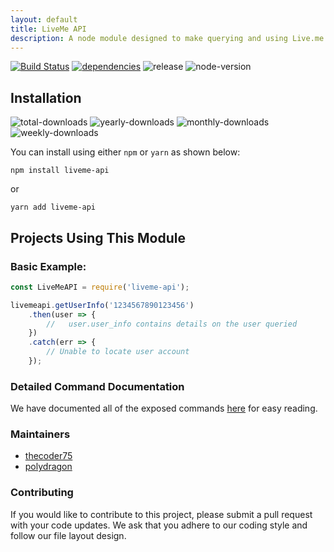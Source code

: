 ```yaml
---
layout: default
title: LiveMe API
description: A node module designed to make querying and using Live.me video social network easy.
---
```

[![Build Status](https://img.shields.io/travis/thecoder75/liveme-api.svg?label=Build%20Status?style=flat-squar)](https://travis-ci.org/thecoder75/liveme-api)
[![dependencies](https://img.shields.io/david/expressjs/express.svg?label=Dependencies?style=flat-squar)](https://david-dm.org/thecoder75/liveme-api)
![release](https://img.shields.io/github/release/thecoder75/liveme-api.svg?style=flat-square)
![node-version](https://img.shields.io/node/v/liveme-api.svg?style=flat-square)

## Installation
![total-downloads](https://img.shields.io/npm/dt/liveme-api.svg?style=flat-square)
![yearly-downloads](https://img.shields.io/npm/dy/liveme-api.svg?style=flat-square)
![monthly-downloads](https://img.shields.io/npm/dm/liveme-api.svg?style=flat-square)
![weekly-downloads](https://img.shields.io/npm/dw/liveme-api.svg?style=flat-square)

You can install using either `npm` or `yarn` as shown below:
```
npm install liveme-api
```
or
```
yarn add liveme-api
```

## Projects Using This Module

### Basic Example:

```javascript
const LiveMeAPI = require('liveme-api');

livemeapi.getUserInfo('1234567890123456')
    .then(user => {
        //   user.user_info contains details on the user queried
    })
    .catch(err => {
        // Unable to locate user account
    });

```

### Detailed Command Documentation

We have documented all of the exposed commands [here](api.md) for easy reading.

### Maintainers
* [thecoder75](https://github.com/thecoder75)
* [polydragon](https://github.com/polydragon)

### Contributing
If you would like to contribute to this project, please submit a pull request with your code updates.  We ask that you adhere to our coding style and follow our file layout design.
